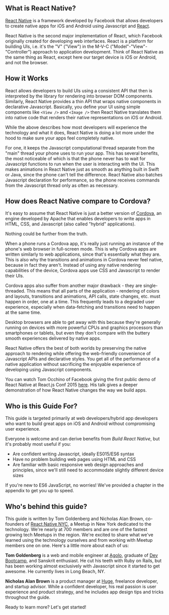 ## What is React Native?

[React Native](https://facebook.github.io/react-native/) is a framework developed by Facebook that allows developers to create native apps for iOS and Android using Javascript and [React](https://facebook.github.io/react/).

React Native is the second major implementation of React, which Facebook originally created for developing web interfaces. React is a platform for building UIs, i.e. it's the "V" ("View") in the M-V-C ("Model"-"View"-"Controller") approach to application development. Think of React Native as the same thing as React, except here our target device is iOS or Android, and not the browser.


## How it Works

React allows developers to build UIs using a consistent API that then is interpreted by the library for rendering into browser DOM components. Similarly, React Native provides a thin API that wraps native components in declarative Javascript. Basically, you define your UI using simple components like ```<View />``` and ```<Image />``` then React Native translates them into native code that renders their native representations on iOS or Android.


While the above describes how most developers will experience the technology and what it does, React Native is doing a lot more under the hood to make sure your apps feel completely native.

For one, it keeps the Javascript computational thread separate from the "main" thread your phone uses to run your app. This has several benefits, the most noticeable of which is that the phone never has to wait for Javascript functions to run when the user is interacting with the UI. This makes animations in React Native just as smooth as anything built in Swift or Java, since the phone can't tell the difference. React Native also batches Javascript declaration for performance, so the phone receives commands from the Javascript thread only as often as necessary.


## How does React Native compare to Cordova?

It's easy to assume that React Native is just a better version of [Cordova](https://cordova.apache.org/), an engine developed by Apache that enables developers to write apps in HTML, CSS, and Javascript (also called "hybrid" applications).

Nothing could be further from the truth.

When a phone runs a Cordova app, it's really just running an instance of the phone's web browser in full-screen mode. This is why Cordova apps are written similarly to web applications, since that's essentially what they are. This is also why the transitions and animations in Cordova never feel native, because in fact they aren't. Instead of using any native rendering capabilities of the device, Cordova apps use CSS and Javascript to render their UIs.

Cordova apps also suffer from another major drawback - they are single-threaded. This means that all parts of the application - rendering of colors and layouts, transitions and animations, API calls, state changes, etc. must happen in order, one at a time. This frequently leads to a degraded user experience, especially when data-fetching and transitions need to happen at the same time.

Desktop browsers are able to get away with this because they're generally running on devices with more powerful CPUs and graphics processors than smartphones or tablets, but even they don't compare with the buttery smooth experiences delivered by native apps.

React Native offers the best of both worlds by preserving the native approach to rendering while offering the web-friendly convenience of Javascript APIs and declarative styles. You get all of the performance of a native application without sacrificing the enjoyable experience of developing using Javascript components.

You can watch Tom Occhino of Facebook giving the first public demo of React Native at React.js Conf 2015 [here](https://www.youtube.com/watch?v=KVZ-P-ZI6W4). His talk gives a deeper demonstration of how React Native changes the way we build apps.

## Who is this Guide For?

This guide is targeted primarily at web developers/hybrid app developers who want to build great apps on iOS and Android without compromising user experience.

Everyone is welcome and can derive benefits from *Build React Native*, but it's probably most useful if you:
- Are confident writing Javascript, ideally ES015/ES6 syntax
- Have no problem building web pages using HTML and CSS
- Are familiar with basic responsive web design approaches and principles, since we'll still need to accommodate slightly different device sizes

If you're new to ES6 JavaScript, no worries! We've provided a chapter in the appendix to get you up to speed.

## Who's behind this guide?

This guide is written by Tom Goldenberg and Nicholas Alan Brown, co-founders of [React Native NYC](http://www.meetup.com/React-Native-NYC/), a Meetup in New York dedicated to the technology. We're nearly at 700 members and are one of the fastest growing tech Meetups in the region. We're excited to share what we've learned using the technology ourselves and from working with Meetup members one on one. Here's a little more about each of us:

**Tom Goldenberg** is a web and mobile engineer at [Agolo](http://www.agolo.com/), graduate of [Dev Bootcamp](http://devbootcamp.com/), and Sanskrit enthusiast. He cut his teeth with Ruby on Rails, but has been working almost exclusively with Javascript since it started to get awesome. He currently lives in Long Beach, NY.

**Nicholas Alan Brown** is a product manager at [Huge](http://www.hugeinc.com/), freelance developer, and startup advisor. While a confident developer, his real passion is user experience and product strategy, and he includes app design tips and tricks throughout the guide.

Ready to learn more? Let's get started!
